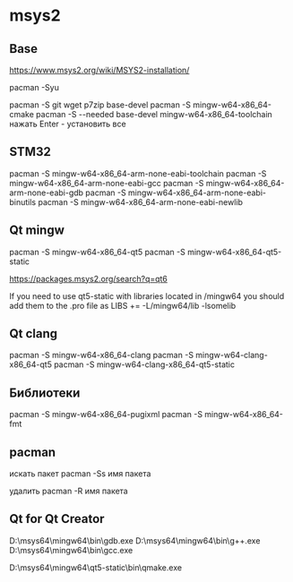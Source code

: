 # msys2

## Base

https://www.msys2.org/wiki/MSYS2-installation/

pacman -Syu

pacman -S git wget p7zip base-devel
pacman -S mingw-w64-x86_64-cmake
pacman -S --needed base-devel mingw-w64-x86_64-toolchain
нажать Enter - установить все

## STM32

pacman -S mingw-w64-x86_64-arm-none-eabi-toolchain
pacman -S mingw-w64-x86_64-arm-none-eabi-gcc
pacman -S mingw-w64-x86_64-arm-none-eabi-gdb
pacman -S mingw-w64-x86_64-arm-none-eabi-binutils
pacman -S mingw-w64-x86_64-arm-none-eabi-newlib

## Qt mingw

pacman -S mingw-w64-x86_64-qt5
pacman -S mingw-w64-x86_64-qt5-static

https://packages.msys2.org/search?q=qt6

If you need to use qt5-static with libraries located in /mingw64 
you should add them to the .pro file as LIBS += -L/mingw64/lib -lsomelib

## Qt clang

pacman -S mingw-w64-x86_64-clang
pacman -S mingw-w64-clang-x86_64-qt5
pacman -S mingw-w64-clang-x86_64-qt5-static

## Библиотеки

pacman -S mingw-w64-x86_64-pugixml
pacman -S mingw-w64-x86_64-fmt

## pacman

искать пакет
pacman -Ss имя пакета

удалить
pacman -R имя пакета

## Qt for Qt Creator

D:\msys64\mingw64\bin\gdb.exe
D:\msys64\mingw64\bin\g++.exe
D:\msys64\mingw64\bin\gcc.exe

D:\msys64\mingw64\qt5-static\bin\qmake.exe

